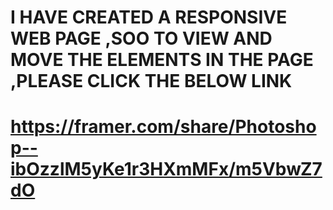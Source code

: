 # I HAVE CREATED A RESPONSIVE WEB PAGE ,SOO TO VIEW AND MOVE THE ELEMENTS IN THE PAGE ,PLEASE CLICK THE BELOW LINK
# https://framer.com/share/Photoshop--ibOzzlM5yKe1r3HXmMFx/m5VbwZ7dO
